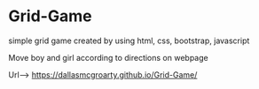 # Grid-Game
simple grid game created by using html, css, bootstrap, javascript 

Move boy and girl according to directions on webpage

Url--> https://dallasmcgroarty.github.io/Grid-Game/
